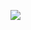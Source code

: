 ![](https://github-readme-stats.vercel.app/api/wakatime?username=michael&api_domain=wakapi.mzhang.io&bg_color=1A202C&title_color=2F855A&icon_color=2F855A&text_color=ffffff&custom_title=Wakapi%20Week%20Stats&layout=compact)
